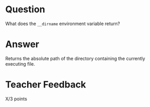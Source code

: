 # Question

What does the `__dirname` environment variable return? 

# Answer
Returns the absolute path of the directory containing the currently executing file. 

# Teacher Feedback

X/3 points